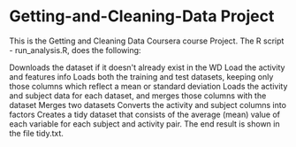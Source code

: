 # Getting-and-Cleaning-Data Project

This is the Getting and Cleaning Data Coursera course Project. The R script - run_analysis.R, does the following:

Downloads the dataset if it doesn't already exist in the WD
Load the activity and features info
Loads both the training and test datasets, keeping only those columns which reflect a mean or standard deviation
Loads the activity and subject data for each dataset, and merges those columns with the dataset
Merges two datasets
Converts the activity and subject columns into factors
Creates a tidy dataset that consists of the average (mean) value of each variable for each subject and activity pair.
The end result is shown in the file tidy.txt.
